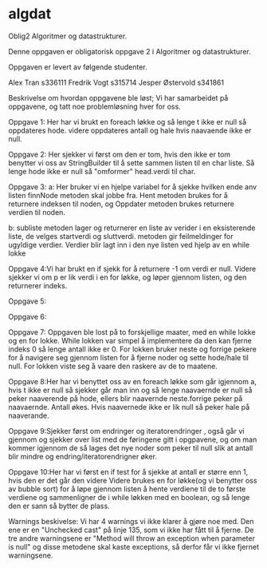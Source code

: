 # algdat
Oblig2 Algoritmer og datastrukturer.

Denne oppgaven er obligatorisk oppgave 2 i Algoritmer og datastrukturer.

Oppgaven er levert av følgende studenter.

Alex Tran s336111 Fredrik Vogt s315714 Jesper Østervold s341861

Beskrivelse om hvordan oppgavene ble løst;
Vi har samarbeidet på oppgavene, og tatt noe problemløsning hver for oss.


Oppgave 1:
Her har vi brukt en foreach løkke og så lenge t ikke er null så oppdateres hode.
videre oppdateres antall og hale hvis naavaende ikke er null.

Oppgave 2:
Her sjekker vi først om den er tom, hvis den ikke er tom benytter vi oss av StringBuilder til å sette sammen listen til en char liste.
Så lenge hode ikke er null så "omformer" head.verdi til char.

Oppgave 3:
a: Her bruker vi en hjelpe variabel for å sjekke hvilken ende anv listen finnNode metoden skal jobbe fra. Hent metoden brukes for å returnere indeksen til noden, og Oppdater metoden brukes returnere verdien til noden.

b: subliste metoden lager og returnerer en liste av verider i en eksisterende liste, de velges startverdi og sluttverdi. metoden gir feilmeldinger for ugyldige verdier.
Verdier blir lagt inn i den nye listen ved hjelp av en while lokke

Oppgave 4:Vi har brukt en if sjekk for å returnere -1 om verdi er null.
Videre sjekker vi om p er lik verdi i en for løkke, og løper gjennom listen, og den returnerer indeks. 


Oppgave 5:

Oppgave 6:

Oppgave 7: Oppgaven ble lost på to forskjellige maater, med en while lokke og en for lokke. While lokken var simpel å implementere da den kan fjerne indeks 0 så lenge antall ikke er 0. For lokken bruker neste og forrige pekere for å navigere seg gjennom listen for å fjerne noder og sette hode/hale til null. For lokken viste seg å vaare den raskere av de to maatene.

Oppgave 8:Her har vi benyttet oss av en foreach løkke som går igjennom a, hvis t ikke er null så sjekker går man inn og så lenge naavaernde er null så peker naaverende på hode, ellers blir naavernde neste.forrige peker på naavaernde. 
Antall økes.  Hvis naavernede ikke er lik null så peker hale på naaverande. 


Oppgave 9:Sjekker først om endringer og iteratorendringer , også går vi gjennom og sjekker over list med de føringene gitt i opgpavene, og om man kommer igjennom de så lages det nye noder som peker til null slik at antall blir mindre og endring/iteratorendrigner øker. 

Oppgave 10:Her har vi først en if test for å sjekke at antall er større enn 1, hvis den er det går den videre
Videre brukes en for løkke(og vi benytter oss av bubble sort) for å løpe gjennom listen å hente verdiene til de to første verdiene og sammenligner de i while løkken med en boolean, og så lenge den er sann så bytter de plass. 



Warnings beskivelse:
Vi har 4 warnings vi ikke klarer å gjøre noe med.
Den ene er en "Unchecked cast" på linje 135, som vi ikke har fått til å fjerne.
De tre andre warningsene er "Method will throw an exception when parameter is null" og disse metodene
skal kaste exceptions, så derfor får vi ikke fjernet warningsene.
